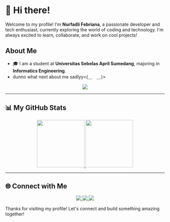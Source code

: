 # 👋 Hi there!

Welcome to my profile! I'm **Nurfadli Febriana**, a passionate developer and tech enthusiast, currently exploring the world of coding and technology. I'm always excited to learn, collaborate, and work on cool projects!

## About Me
- 🎓 I am a student at **Universitas Sebelas April Sumedang**, majoring in **Informatics Engineering**.
- dunno what next about me sadlyy<(＿　＿)>


<p align="center">
    <img src = "https://discord.c99.nl/widget/theme-1/595096919437475840.png">
</p>


---

## 📊 My GitHub Stats

<p align="center">
<a href="https://github.com/fbrynnafdli">
  <img height="150em" src="https://github-readme-stats-eight-theta.vercel.app/api?username=fbrynnafdli&show_icons=true&theme=tokyonight&include_all_commits=true&count_private=true"/>
  <img height="150em" src="https://github-readme-stats-eight-theta.vercel.app/api/top-langs/?username=fbrynnafdli&layout=compact&langs_count=8&theme=tokyonight"/>
</a>
</p>


---

## 🌐 Connect with Me

<p align="center">
  <a href="https://www.facebook.com/Nurfadlifbrynna">
    <img src="https://img.shields.io/badge/-Nurfadli Febryna-3b5998?style=flat&logo=Facebook&logoColor=white"/>
  </a>
  <a href="https://www.instagram.com/fbrynnafdli">
    <img src="https://img.shields.io/badge/-fbrynnafdli-E4405F?style=flat&logo=Instagram&logoColor=white"/>
  </a>
  <a href="https://www.linkedin.com/in/nurfadli">
    <img src="https://img.shields.io/badge/-Nurfadli Febriana-0077B5?style=flat&logo=Linkedin&logoColor=white"/>
  </a>
</p>

Thanks for visiting my profile! Let's connect and build something amazing together!
